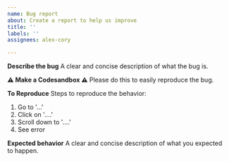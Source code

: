 ```yaml
---
name: Bug report
about: Create a report to help us improve
title: ''
labels: ''
assignees: alex-cory

---
```


**Describe the bug**
A clear and concise description of what the bug is.

**⚠️ Make a Codesandbox ⚠️**
Please do this to easily reproduce the bug.

**To Reproduce**
Steps to reproduce the behavior:
1. Go to '...'
2. Click on '....'
3. Scroll down to '....'
4. See error

**Expected behavior**
A clear and concise description of what you expected to happen.
